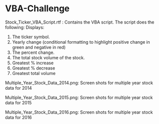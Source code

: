 # VBA-Challenge

Stock_Ticker_VBA_Script.rtf : Contains the VBA script. The script does the following:
  Displays:
  1. The ticker symbol.
  2. Yearly change (conditional formatting to highlight positive change in green and negative in red)
  3. The percent change.
  4. The total stock volume of the stock.
  5. Greatest % increase 
  6. Greatest % decrease
  7. Greatest total volume
  
Multiple_Year_Stock_Data_2014.png: Screen shots for multiple year stock data for 2014
  
Multiple_Year_Stock_Data_2015.png: Screen shots for multiple year stock data for 2015

Multiple_Year_Stock_Data_2016.png: Screen shots for multiple year stock data for 2016

